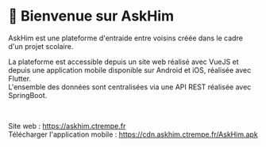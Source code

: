 # 👋 Bienvenue sur AskHim

AskHim est une plateforme d'entraide entre voisins créée dans le cadre d'un projet scolaire.

La plateforme est accessible depuis un site web réalisé avec VueJS et depuis une application mobile disponible sur Android et iOS, réalisée avec Flutter.<br>
L'ensemble des données sont centralisées via une API REST réalisée avec SpringBoot.

<br>

Site web : https://askhim.ctrempe.fr<br>
Télécharger l'application mobile : https://cdn.askhim.ctrempe.fr/AskHim.apk
